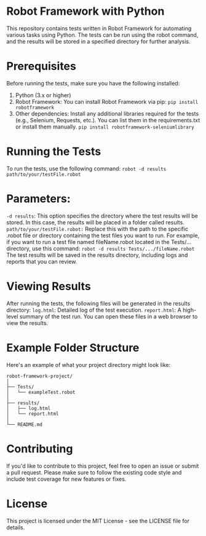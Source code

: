 # Robot Framework with Python

This repository contains tests written in Robot Framework for automating various tasks using Python. The tests can be run using the robot command, and the results will be stored in a specified directory for further analysis.

# Prerequisites
Before running the tests, make sure you have the following installed:
1. Python (3.x or higher)
2. Robot Framework: You can install Robot Framework via pip:
```pip install robotframework```
3. Other dependencies: Install any additional libraries required for the tests (e.g., Selenium, Requests, etc.). You can list them in the requirements.txt or install them manually.
```pip install robotframework-seleniumlibrary```

# Running the Tests
To run the tests, use the following command:
```robot -d results path/to/your/testFile.robot```

# Parameters:
```-d results```: This option specifies the directory where the test results will be stored. In this case, the results will be placed in a folder called results.
```path/to/your/testFile.robot:``` Replace this with the path to the specific .robot file or directory containing the test files you want to run.
For example, if you want to run a test file named fileName.robot located in the Tests/... directory, use this command:
```robot -d results Tests/.../fileName.robot```
The test results will be saved in the results directory, including logs and reports that you can review.

# Viewing Results
After running the tests, the following files will be generated in the results directory:
```log.html```: Detailed log of the test execution.
```report.html```: A high-level summary of the test run.
You can open these files in a web browser to view the results.

# Example Folder Structure
Here's an example of what your project directory might look like:

```
robot-framework-project/
│
├── Tests/
│   └── exampleTest.robot
│
├── results/
│   ├── log.html
│   └── report.html
│
└── README.md
```

# Contributing
If you'd like to contribute to this project, feel free to open an issue or submit a pull request. Please make sure to follow the existing code style and include test coverage for new features or fixes.

# License
This project is licensed under the MIT License - see the LICENSE file for details.

